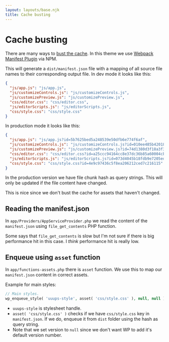 ```yaml
---
layout: layouts/base.njk
title: Cache busting
---
```

# Cache busting

There are many ways to [bust the cache](https://www.alainschlesser.com/bust-cache-content-hash/). In this theme we use [Webpack Manifest Plugin](https://github.com/danethurber/webpack-manifest-plugin) via NPM.

This will generate a `dist/manifest.json` file with a mapping of all source file names to their corresponding output file. In dev mode it looks like this:

```json
{
  "js/app.js": "js/app.js",
  "js/customizeControls.js": "js/customizeControls.js",
  "js/customizePreview.js": "js/customizePreview.js",
  "css/editor.css": "css/editor.css",
  "js/editorScripts.js": "js/editorScripts.js",
  "css/style.css": "css/style.css"
}
```

In production mode it looks like this:

```json
{
  "js/app.js": "js/app.js?id=5b7625bed5a248539e50dfb6e774f6af",
  "js/customizeControls.js": "js/customizeControls.js?id=010ee485b42018fe89ba4e94cc5e7d91",
  "js/customizePreview.js": "js/customizePreview.js?id=74d1380d3f18a3f3466f29b482dd3f3f",
  "css/editor.css": "css/editor.css?id=a25ccc94164cc8e37dc36b85a60004cb",
  "js/editorScripts.js": "js/editorScripts.js?id=073d4045b18fdb9e7205edfde21a8b1b",
  "css/style.css": "css/style.css?id=4e9c97436c5f8ea206212ced7c216115"
}
```

In the production version we have file chunk hash as query strings. This will only be updated if the file content have changed.

This is nice since we don't bust the cache for assets that haven't changed.

## Reading the manifest.json

In `app/Providers/AppServiceProvider.php` we read the content of the `manifest.json` using `file_get_contents` PHP function.

Some says that `file_get_contents` is slow but I'm not sure if there is big performance hit in this case. I _think_ performance hit is really low.

## Enqueue using `asset` function

In `app/functions-assets.php` there is `asset` function. We use this to map our `manifest.json` content in correct assets.

Example for main styles:

```php
// Main styles.
wp_enqueue_style( 'uuups-style', asset( 'css/style.css' ), null, null );
```

* `uuups-style` is stylesheet handle.
* `asset( 'css/style.css' )` checks if we have `css/style.css` key in `manifest.json`. If we do, enqueue it from `dist` folder using the hash as query string.
* Note that we set version to `null` since we don't want WP to add it's default version number.
